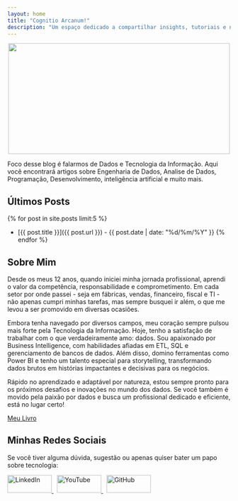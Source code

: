 ```yaml
---
layout: home
title: "Cognitio Arcanum!"
description: "Um espaço dedicado a compartilhar insights, tutoriais e notícias sobre o mundo dos dados."
---
```

<p align="center">
  <img src="imagens/image.jpg" width="500" height="250">
</p>

Foco desse blog é falarmos de Dados e Tecnologia da Informação. Aqui você encontrará artigos sobre Engenharia de Dados, Analise de Dados, Programação, Desenvolvimento, inteligência artificial e muito mais.

## Últimos Posts

{% for post in site.posts limit:5 %}
- [{{ post.title }}]({{ post.url }}) - {{ post.date | date: "%d/%m/%Y" }}
{% endfor %}

## Sobre Mim

Desde os meus 12 anos, quando iniciei minha jornada profissional, aprendi o valor da competência, responsabilidade e comprometimento. Em cada setor por onde passei - seja em fábricas, vendas, financeiro, fiscal e TI - não apenas cumpri minhas tarefas, mas sempre busquei ir além, o que me levou a ser promovido em diversas ocasiões.

Embora tenha navegado por diversos campos, meu coração sempre pulsou mais forte pela Tecnologia da Informação. Hoje, tenho a satisfação de trabalhar com o que verdadeiramente amo: dados. Sou apaixonado por Business Intelligence, com habilidades afiadas em ETL, SQL e gerenciamento de bancos de dados. Além disso, domino ferramentas como Power BI e tenho um talento especial para storytelling, transformando dados brutos em histórias impactantes e decisivas para os negócios.

Rápido no aprendizado e adaptável por natureza, estou sempre pronto para os próximos desafios e inovações no mundo dos dados. Se você também é movido pela paixão por dados e busca um profissional dedicado e eficiente, está no lugar certo!

[Meu Livro](https://www.amazon.com.br/dp/B0CDDFZMLD?ref_=cm_sw_r_mwn_dp_VT4QMG06XS904M6EEQ3A)

## Minhas Redes Sociais

Se você tiver alguma dúvida, sugestão ou apenas quiser bater um papo sobre tecnologia:

<a href="https://www.linkedin.com/in/tiago-linhares/">
    <img src="https://windows.atsit.in/wp-content/uploads/2023/08/como-adicionar-um-logotipo-a-sua-empresa-no-linkedin.jpg" alt="LinkedIn" width="100" height="40">
</a>
&nbsp; <!-- Espaço entre os ícones -->
<a href="https://www.youtube.com/channel/UCt84TdI6Em0T-Kg7C-_aDpA">
    <img src="https://t3.ftcdn.net/jpg/05/07/46/84/360_F_507468479_HfrpT7CIoYTBZSGRQi7RcWgo98wo3vb7.jpg" alt="YouTube" width="100" height="40">
</a>
&nbsp;
<a href="https://github.com/Linhares015">
    <img src="https://assets.stickpng.com/images/629b7adc7c5cd817694c3231.png" alt="GitHub" width="100" height="40">